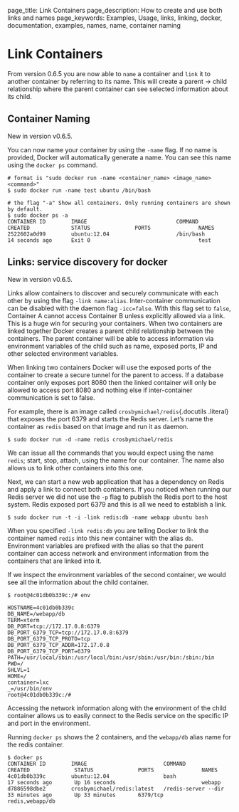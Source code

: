 page_title: Link Containers
page_description: How to create and use both links and names
page_keywords: Examples, Usage, links, linking, docker, documentation, examples, names, name, container naming

# Link Containers

From version 0.6.5 you are now able to `name` a
container and `link` it to another container by
referring to its name. This will create a parent -\> child relationship
where the parent container can see selected information about its child.

## Container Naming

New in version v0.6.5.

You can now name your container by using the `-name`
flag. If no name is provided, Docker will automatically generate a name.
You can see this name using the `docker ps` command.

    # format is "sudo docker run -name <container_name> <image_name> <command>"
    $ sudo docker run -name test ubuntu /bin/bash

    # the flag "-a" Show all containers. Only running containers are shown by default.
    $ sudo docker ps -a
    CONTAINER ID        IMAGE                            COMMAND             CREATED             STATUS              PORTS               NAMES
    2522602a0d99        ubuntu:12.04                     /bin/bash           14 seconds ago      Exit 0                                  test

## Links: service discovery for docker

New in version v0.6.5.

Links allow containers to discover and securely communicate with each
other by using the flag `-link name:alias`.
Inter-container communication can be disabled with the daemon flag
`-icc=false`. With this flag set to
`false`, Container A cannot access Container B
unless explicitly allowed via a link. This is a huge win for securing
your containers. When two containers are linked together Docker creates
a parent child relationship between the containers. The parent container
will be able to access information via environment variables of the
child such as name, exposed ports, IP and other selected environment
variables.

When linking two containers Docker will use the exposed ports of the
container to create a secure tunnel for the parent to access. If a
database container only exposes port 8080 then the linked container will
only be allowed to access port 8080 and nothing else if inter-container
communication is set to false.

For example, there is an image called `crosbymichael/redis`{.docutils
.literal} that exposes the port 6379 and starts the Redis server. Let’s
name the container as `redis` based on that image
and run it as daemon.

    $ sudo docker run -d -name redis crosbymichael/redis

We can issue all the commands that you would expect using the name
`redis`; start, stop, attach, using the name for our
container. The name also allows us to link other containers into this
one.

Next, we can start a new web application that has a dependency on Redis
and apply a link to connect both containers. If you noticed when running
our Redis server we did not use the `-p` flag to
publish the Redis port to the host system. Redis exposed port 6379 and
this is all we need to establish a link.

    $ sudo docker run -t -i -link redis:db -name webapp ubuntu bash

When you specified `-link redis:db` you are telling
Docker to link the container named `redis` into this
new container with the alias `db`. Environment
variables are prefixed with the alias so that the parent container can
access network and environment information from the containers that are
linked into it.

If we inspect the environment variables of the second container, we
would see all the information about the child container.

    $ root@4c01db0b339c:/# env

    HOSTNAME=4c01db0b339c
    DB_NAME=/webapp/db
    TERM=xterm
    DB_PORT=tcp://172.17.0.8:6379
    DB_PORT_6379_TCP=tcp://172.17.0.8:6379
    DB_PORT_6379_TCP_PROTO=tcp
    DB_PORT_6379_TCP_ADDR=172.17.0.8
    DB_PORT_6379_TCP_PORT=6379
    PATH=/usr/local/sbin:/usr/local/bin:/usr/sbin:/usr/bin:/sbin:/bin
    PWD=/
    SHLVL=1
    HOME=/
    container=lxc
    _=/usr/bin/env
    root@4c01db0b339c:/#

Accessing the network information along with the environment of the
child container allows us to easily connect to the Redis service on the
specific IP and port in the environment.

Running `docker ps` shows the 2 containers, and the
`webapp/db` alias name for the redis container.

    $ docker ps
    CONTAINER ID        IMAGE                        COMMAND                CREATED              STATUS              PORTS               NAMES
    4c01db0b339c        ubuntu:12.04                 bash                   17 seconds ago       Up 16 seconds                           webapp
    d7886598dbe2        crosbymichael/redis:latest   /redis-server --dir    33 minutes ago       Up 33 minutes       6379/tcp            redis,webapp/db
